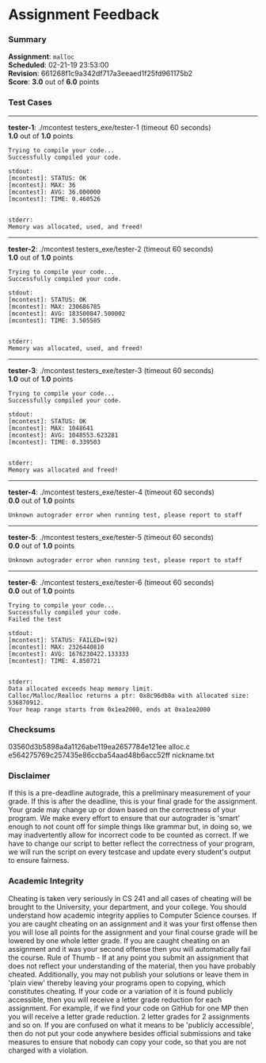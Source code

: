 # Assignment Feedback

### Summary

**Assignment**: `malloc`  
**Scheduled**: 02-21-19 23:53:00  
**Revision**: 661268f1c9a342df717a3eeaed1f25fd961175b2  
**Score**: **3.0** out of **6.0** points

### Test Cases
---

**tester-1**: ./mcontest testers_exe/tester-1 (timeout 60 seconds)  
**1.0** out of **1.0** points
```
Trying to compile your code...
Successfully compiled your code.

stdout:
[mcontest]: STATUS: OK
[mcontest]: MAX: 36
[mcontest]: AVG: 36.000000
[mcontest]: TIME: 0.460526


stderr:
Memory was allocated, used, and freed!
```
---

**tester-2**: ./mcontest testers_exe/tester-2 (timeout 60 seconds)  
**1.0** out of **1.0** points
```
Trying to compile your code...
Successfully compiled your code.

stdout:
[mcontest]: STATUS: OK
[mcontest]: MAX: 230686785
[mcontest]: AVG: 183500847.500002
[mcontest]: TIME: 3.505585


stderr:
Memory was allocated, used, and freed!
```
---

**tester-3**: ./mcontest testers_exe/tester-3 (timeout 60 seconds)  
**1.0** out of **1.0** points
```
Trying to compile your code...
Successfully compiled your code.

stdout:
[mcontest]: STATUS: OK
[mcontest]: MAX: 1048641
[mcontest]: AVG: 1048553.623281
[mcontest]: TIME: 0.339503


stderr:
Memory was allocated and freed!
```
---

**tester-4**: ./mcontest testers_exe/tester-4 (timeout 60 seconds)  
**0.0** out of **1.0** points
```
Unknown autograder error when running test, please report to staff
```
---

**tester-5**: ./mcontest testers_exe/tester-5 (timeout 60 seconds)  
**0.0** out of **1.0** points
```
Unknown autograder error when running test, please report to staff
```
---

**tester-6**: ./mcontest testers_exe/tester-6 (timeout 60 seconds)  
**0.0** out of **1.0** points
```
Trying to compile your code...
Successfully compiled your code.
Failed the test

stdout:
[mcontest]: STATUS: FAILED=(92)
[mcontest]: MAX: 2326440810
[mcontest]: AVG: 1676230422.133333
[mcontest]: TIME: 4.850721


stderr:
Data allocated exceeds heap memory limit.
Calloc/Malloc/Realloc returns a ptr: 0x8c96db8a with allocated size: 536870912.
Your heap range starts from 0x1ea2000, ends at 0xa1ea2000
```
### Checksums

03560d3b5898a4a1126abe119ea2657784e121ee alloc.c  
e564275769c257435e86ccba54aad48b6acc52ff nickname.txt


### Disclaimer
If this is a pre-deadline autograde, this a preliminary measurement of your grade.
If this is after the deadline, this is your final grade for the assignment.
Your grade may change up or down based on the correctness of your program.
We make every effort to ensure that our autograder is 'smart' enough to not count off
for simple things like grammar but, in doing so, we may inadvertently allow for
incorrect code to be counted as correct.
If we have to change our script to better reflect the correctness of your program,
we will run the script on every testcase and update every student's output to ensure fairness.



### Academic Integrity
Cheating is taken very seriously in CS 241 and all cases of cheating will be brought to the University, your department, and your college.
You should understand how academic integrity applies to Computer Science courses.
If you are caught cheating on an assignment and it was your first offense then you will lose all points for the assignment and your final course
grade will be lowered by one whole letter grade. If you are caught cheating on an assignment and it was your second offense then you will automatically fail the course.
Rule of Thumb - If at any point you submit an assignment that does not reflect your understanding of the material, then you have probably cheated.
Additionally, you may not publish your solutions or leave them in 'plain view' thereby leaving your programs open to copying, which constitutes cheating.
If your code or a variation of it is found publicly accessible, then you will receive a letter grade reduction for each assignment.
For example, if we find your code on GitHub for one MP then you will receive a letter grade reduction. 2 letter grades for 2 assignments and so on.
If you are confused on what it means to be 'publicly accessible', then do not put your code anywhere besides official submissions and take measures
to ensure that nobody can copy your code, so that you are not charged with a violation.


